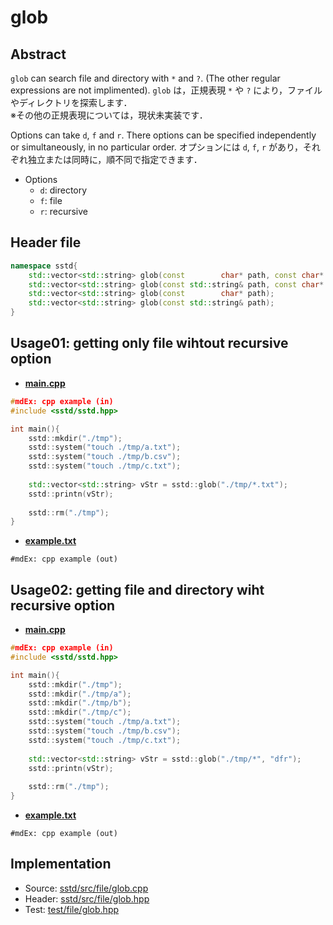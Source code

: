 # glob
## Abstract
`glob` can search file and directory with `*` and `?`. (The other regular expressions are not implimented).
`glob` は，正規表現 `*` や `?` により，ファイルやディレクトリを探索します．  
※その他の正規表現については，現状未実装です．

Options can take `d`, `f` and `r`. There options can be specified independently or simultaneously, in no particular order.
オプションには `d`, `f`, `r` があり，それぞれ独立または同時に，順不同で指定できます．

- Options
  - `d`: directory
  - `f`: file
  - `r`: recursive

## Header file
```cpp
namespace sstd{
    std::vector<std::string> glob(const        char* path, const char* opt);
    std::vector<std::string> glob(const std::string& path, const char* opt);
    std::vector<std::string> glob(const        char* path);
    std::vector<std::string> glob(const std::string& path);
}
```

## Usage01: getting only file wihtout recursive option
- <u>**main.cpp**</u>
```cpp
#mdEx: cpp example (in)
#include <sstd/sstd.hpp>

int main(){
    sstd::mkdir("./tmp");
    sstd::system("touch ./tmp/a.txt");
    sstd::system("touch ./tmp/b.csv");
    sstd::system("touch ./tmp/c.txt");
    
    std::vector<std::string> vStr = sstd::glob("./tmp/*.txt");
    sstd::printn(vStr);
    
    sstd::rm("./tmp");
}
```
- <u>**example.txt**</u>
```
#mdEx: cpp example (out)
```

## Usage02: getting file and directory wiht recursive option
- <u>**main.cpp**</u>
```cpp
#mdEx: cpp example (in)
#include <sstd/sstd.hpp>

int main(){
    sstd::mkdir("./tmp");
    sstd::mkdir("./tmp/a");
    sstd::mkdir("./tmp/b");
    sstd::mkdir("./tmp/c");
    sstd::system("touch ./tmp/a.txt");
    sstd::system("touch ./tmp/b.csv");
    sstd::system("touch ./tmp/c.txt");
    
    std::vector<std::string> vStr = sstd::glob("./tmp/*", "dfr");
    sstd::printn(vStr);
    
    sstd::rm("./tmp");
}
```
- <u>**example.txt**</u>
```
#mdEx: cpp example (out)
```

## Implementation
- Source: [sstd/src/file/glob.cpp](https://github.com/admiswalker/SubStandardLibrary-SSTD-/blob/master/sstd/src/file/glob.cpp)
- Header: [sstd/src/file/glob.hpp](https://github.com/admiswalker/SubStandardLibrary-SSTD-/blob/master/sstd/src/file/glob.hpp)
- Test: [test/file/glob.hpp](https://github.com/admiswalker/SubStandardLibrary-SSTD-/blob/master/test/file/glob.hpp)


